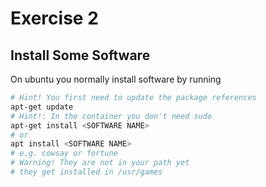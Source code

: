 # Exercise 2


## Install Some Software

On ubuntu you normally install software by running
 
```bash
# Hint! You first need to update the package references
apt-get update
# Hint!: In the container you don't need sudo
apt-get install <SOFTWARE NAME>
# or
apt install <SOFTWARE NAME>
# e.g. cowsay or fortune
# Warning! They are not in your path yet
# they get installed in /usr/games
```
